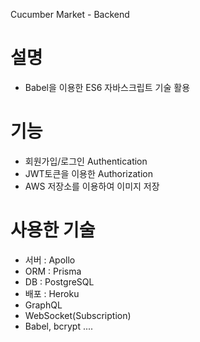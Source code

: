 Cucumber Market - Backend

# 설명
- Babel을 이용한 ES6 자바스크립트 기술 활용

# 기능
- 회원가입/로그인 Authentication
- JWT토큰을 이용한 Authorization
- AWS 저장소를 이용하여 이미지 저장

# 사용한 기술
- 서버 : Apollo
- ORM : Prisma
- DB : PostgreSQL
- 배포 : Heroku
- GraphQL
- WebSocket(Subscription)
- Babel, bcrypt ....
